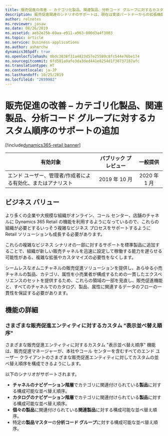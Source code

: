 ```yaml
---
title: 販売促進の改善 – カテゴリ化製品、関連製品、分析コード グループに対するカスタム順序のサポートの追加
description: 販売促進関連のシナリオのサポートは、現在は実装パートナーからの拡張機能が必要な既存のシナリオとよく一致するように強化されます。
author: relnotes
ms.reviewer: josaw
ms.date: 08/26/2019
ms.assetid: aeb2e25b-69aa-e911-a963-000d3a4f3883
ms.topic: article
ms.service: business-applications
ms.author: asharchw
dynamics365pdf: true
ms.openlocfilehash: 0bdc3838f31a4823d57e25589c8fc544e76be174
ms.sourcegitcommit: 6fd581a9afe3da3ded441e8254d1f30737187afc
ms.translationtype: HT
ms.contentlocale: ja-JP
ms.lasthandoff: 10/25/2019
ms.locfileid: "2659982"
---
```

# <a name="merchandising-improvements--add-support-for-custom-order-for-categorized-products-related-products-and-dimension-groups"></a>販売促進の改善 – カテゴリ化製品、関連製品、分析コード グループに対するカスタム順序のサポートの追加
[!include[dynamics365-retail banner](../includes/dynamics365-retail.md)]

| 有効対象    |  パブリック プレビュー | 一般提供 | 
| ---------- | :----------: |:----------: |
|エンド ユーザー、管理者/作成者による有効化、またはアナリスト|2019 年 10 月| 2020 年 1 月|


## <a name="business-value"></a>ビジネス バリュー
<!-- bv start -->
より多くの企業や大規模な組織がオンライン、コール センター、店舗のチャネルに Dynamics 365 Retail の機能を利用するようになっているので、これらの組織が必要とするいっそう複雑なビジネス プロセスをサポートするように Retail ソリューションも成長する必要があります。 

これらの複雑なビジネス シナリオの一部に対するサポートを標準製品に追加することで、組織が新しい販売チャネルを迅速に設定して稼働する能力を遅らせる可能性がある、複雑な拡張やカスタマイズの必要性をなくします。 

シームレスなオムニチャネルの販売促進ソリューションを提供し、あらゆる小売チャネルの製品、カテゴリ、属性を小売業者が構成するための一貫したエクスペリエンスのセットを提供するため、これらの領域の一部を見直し、販売促進機能と、すべてのチャネルでのカタログ、製品、属性に関連するデータのフローの一貫性を保証する必要があります。
<!-- bv end -->



## <a name="feature-details"></a>機能の詳細
<!--feature detail start -->
### <a name="custom-display-sort-order-for-various-merchandising-entities"></a>さまざまな販売促進エンティティに対するカスタム "表示並べ替え順序"

さまざまな販売促進エンティティに対するカスタム "表示並べ替え順序" 機能は、販売促進マネージャーが、本社やコール センターを含むすべてのエンド ユーザー クライアントのさまざまな販売促進エンティティに対してカスタムの並べ替え順序を構成できるようにします。 

以下のシナリオがサポートされます。 

- **チャネルのナビゲーション階層**でカテゴリに関連付けられている**製品**に対する構成可能な並べ替え順序。   
- **カタログのナビゲーション階層**でカテゴリに関連付けられている**製品**に対する構成可能な並べ替え順序。    
- **個々の製品**に関連付けられている**関連製品**に対する構成可能な並べ替え順序。                     
- 特定の**製品マスター**の**分析コード グループ**に対する構成可能な並べ替え順序。
<!--feature detail end -->









